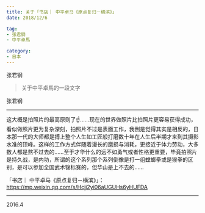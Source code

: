 ```yaml
---
title: 关于「书店｜ 中平卓马《原点复归－横滨》」
date: 2018/12/6

tag:
- 张君钢
- 中平卓馬

category:
- 日本
---
```


张君钢

> 关于中平卓馬的一段文字

<!--more-->

张君钢

---





这大概是拍照片的最高原则了☝️……现在的世界做照片比拍照片更容易获得成功，看似做照片更为复杂深刻，拍照片不过是表面工作，我倒是觉得其实是相反的，日本那一代的大师都是搏上整个人生如工匠般打磨数十年在人生后半期才来到其摄影水准的顶峰。这样的工作方式伴随着漫长的磨损与消耗，更接近于体力劳动，大多数人都是熬不过去的……至于才华什么的远不如勇气或者性格更重要，毕竟拍照片是持久战，是内功，所谓的这个系列那个系列倒像是打一组螳螂拳或是猴拳的区别，是可以参加全国武术锦标赛的，但华山是上不去的……



「书店｜ 中平卓马《原点复归－横滨》」：
https://mp.weixin.qq.com/s/Hcjj2yi06aUGUHs6yHUFDA

---

2016.4



















